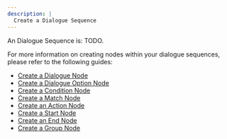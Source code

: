 ```yaml
---
description: |
  Create a Dialogue Sequence
---
```


An Dialogue Sequence is: TODO.

For more information on creating nodes within your dialogue sequences, please
refer to the following guides:

- [Create a Dialogue Node](./create-dialogue-node.md)
- [Create a Dialogue Option Node](./create-dialogue-option-node.md)
- [Create a Condition Node](./create-condition-node.md)
- [Create a Match Node](./create-match-node.md)
- [Create an Action Node](./create-action-node.md)
- [Create a Start Node](./create-start-node.md)
- [Create an End Node](./create-end-node.md)
- [Create a Group Node](./create-group-node.md)
